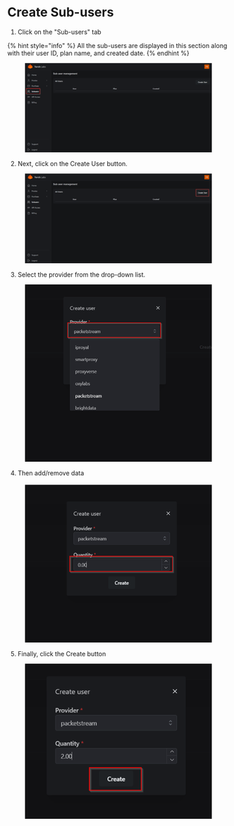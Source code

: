 # Create Sub-users

1. Click on the "Sub-users" tab&#x20;

{% hint style="info" %}
All the sub-users are displayed in this section along with their user ID, plan name, and created date.
{% endhint %}

<figure><img src="../.gitbook/assets/2024-02-27 13_38_31-Sub users.png" alt=""><figcaption></figcaption></figure>

2. Next, click on the Create User button.

<figure><img src="../.gitbook/assets/2.png" alt=""><figcaption></figcaption></figure>

3. Select the provider from the drop-down list.

<figure><img src="../.gitbook/assets/2024-02-27 13_42_04-Sub users.png" alt=""><figcaption></figcaption></figure>

4. Then add/remove data

<figure><img src="../.gitbook/assets/3.png" alt=""><figcaption></figcaption></figure>

5. Finally, click the Create button

<figure><img src="../.gitbook/assets/4.png" alt=""><figcaption></figcaption></figure>
